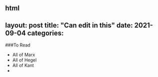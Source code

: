 html
---
layout: post
title: "Can edit in this"
date: 2021-09-04
categories: 
---

###To Read
* All of Marx
* All of Hegel
* All of Kant
* 